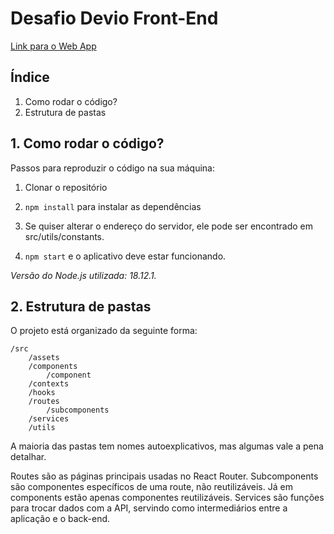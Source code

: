 # Desafio Devio Front-End

[Link para o Web App](https://main.d1y9bsk5okvonn.amplifyapp.com/)

## Índice

1. Como rodar o código?
2. Estrutura de pastas

## 1. Como rodar o código?

Passos para reproduzir o código na sua máquina:

1. Clonar o repositório
2. `npm install` para instalar as dependências
3. Se quiser alterar o endereço do servidor, ele pode ser encontrado em src/utils/constants.

4. `npm start` e o aplicativo deve estar funcionando.

_Versão do Node.js utilizada: 18.12.1._

## 2. Estrutura de pastas

O projeto está organizado da seguinte forma:

```
/src
    /assets
    /components
        /component
    /contexts
    /hooks
    /routes
        /subcomponents
    /services
    /utils
```

A maioria das pastas tem nomes autoexplicativos, mas algumas vale a pena detalhar.

Routes são as páginas principais usadas no React Router. Subcomponents são componentes específicos de uma route, não reutilizáveis. Já em components estão apenas componentes reutilizáveis. Services são funções para trocar dados com a API, servindo como intermediários entre a aplicação e o back-end.
